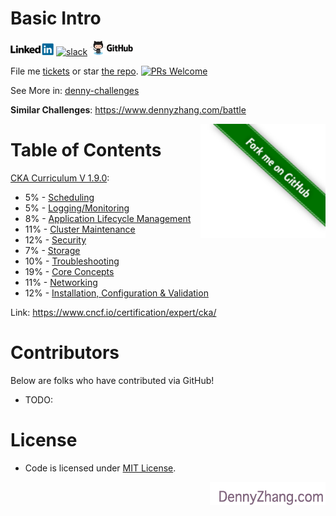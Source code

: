 # Basic Intro
[![LinkedIn](https://raw.githubusercontent.com/USDevOps/mywechat-slack-group/master/images/linkedin_icon.png)](https://www.linkedin.com/in/dennyzhang001) <a href="https://www.dennyzhang.com/slack" target="_blank" rel="nofollow"><img src="http://slack.dennyzhang.com/badge.svg" alt="slack"/></a> [![Github](https://raw.githubusercontent.com/USDevOps/mywechat-slack-group/master/images/github.png)](https://github.com/DennyZhang)

File me [tickets](https://github.com/DennyZhang/prepare_k8s_cka/issues) or star [the repo](https://github.com/DennyZhang/prepare_k8s_cka). [![PRs Welcome](https://img.shields.io/badge/PRs-welcome-brightgreen.svg)](http://makeapullrequest.com)

See More in: [denny-challenges](https://github.com/topics/denny-challenges)

**Similar Challenges**: https://www.dennyzhang.com/battle

<a href="https://github.com/DennyZhang?tab=followers"><img align="right" width="200" height="183" src="https://raw.githubusercontent.com/USDevOps/mywechat-slack-group/master/images/fork_github.png" /></a>

Table of Contents
=================
[CKA Curriculum V 1.9.0](pdf/certified_kubernetes_administrator_exam_v1.9.0.pdf):
- 5% - [Scheduling](Scheduling)
- 5% - [Logging/Monitoring](Logging_Monitoring)
- 8% - [Application Lifecycle Management](Application_Lifecycle_Management)
- 11% - [Cluster Maintenance](Cluster_Maintenance)
- 12% - [Security](Security)
- 7% - [Storage](Storage)
- 10% - [Troubleshooting](Troubleshooting)
- 19% - [Core Concepts](Core_Concepts)
- 11% - [Networking](Networking)
- 12% - [Installation, Configuration & Validation](Installation_Configuration_Validation)

Link: https://www.cncf.io/certification/expert/cka/

# Contributors
Below are folks who have contributed via GitHub!
- TODO:

# License
- Code is licensed under [MIT License](https://www.dennyzhang.com/wp-content/mit_license.txt).

<a href="https://www.dennyzhang.com"><img align="right" width="185" height="37" src="https://raw.githubusercontent.com/USDevOps/mywechat-slack-group/master/images/dns_small.png"></a>
